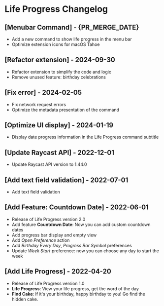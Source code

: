 # Life Progress Changelog

## [Menubar Command] - {PR_MERGE_DATE}

- Add a new command to show life progress in the menu bar
- Optimize extension icons for macOS Tahoe

## [Refactor extension] - 2024-09-30

- Refactor extension to simplify the code and logic
- Remove unused feature: birthday celebrations

## [Fix error] - 2024-02-05

- Fix network request errors
- Optimize the metadata presentation of the command

## [Optimize UI display] - 2024-01-19

- Display date progress information in the Life Progress command subtitle

## [Update Raycast API] - 2022-12-01

- Update Raycast API version to 1.44.0

## [Add text field validation] - 2022-07-01

- Add text field validation

## [Add Feature: Countdown Date] - 2022-06-01

- Release of Life Progress version 2.0
- Add feature **Countdown Date**: Now you can add custom countdown dates
- Add progress bar display and empty view
- Add _Open Preference_ action
- Add _Birthday Every Day_, _Progress Bar Symbol_ preferences
- Update _Week Start_ preference: now you can choose any day to start the week

## [Add Life Progress] - 2022-04-20

- Release of Life Progress version 1.0
- **Life Progress**: View your life progress, get the word of the day
- **Find Cake**: If it's your birthday, happy birthday to you! Go find the hidden cake.
